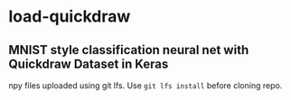 # load-quickdraw

## MNIST style classification neural net with Quickdraw Dataset in Keras

npy files uploaded using git lfs. Use `git lfs install` before cloning repo.
